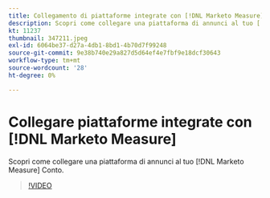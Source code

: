 ```yaml
---
title: Collegamento di piattaforme integrate con [!DNL Marketo Measure]
description: Scopri come collegare una piattaforma di annunci al tuo [!DNL Marketo Measure] Conto.
kt: 11237
thumbnail: 347211.jpeg
exl-id: 6064be37-d27a-4db1-8bd1-4b70d7f99248
source-git-commit: 9e38b740e29a827d5d64ef4e7fbf9e18dcf30643
workflow-type: tm+mt
source-wordcount: '28'
ht-degree: 0%

---
```


# Collegare piattaforme integrate con [!DNL Marketo Measure]

Scopri come collegare una piattaforma di annunci al tuo [!DNL Marketo Measure] Conto.

>[!VIDEO](https://video.tv.adobe.com/v/347211/?quality=12&learn=on)
